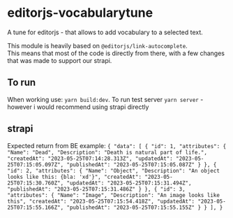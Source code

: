 # editorjs-vocabularytune

A tune for editorjs - that allows to add vocabulary to a selected text.

This module is heavily based on `@editorjs/link-autocomplete`.  
This means that most of the code is directly from there, with a few changes that was made to support our strapi.

## To run

When working use: `yarn build:dev`.
To run test server `yarn server` - however i would recommend using strapi directly

## strapi

Expected return from BE example:
`{
    "data": [
        {
            "id": 1,
            "attributes": {
                "Name": "Dead",
                "Description": "Death is natural part of life.",
                "createdAt": "2023-05-25T07:14:28.313Z",
                "updatedAt": "2023-05-25T07:15:05.097Z",
                "publishedAt": "2023-05-25T07:15:05.087Z"
            }
        },
        {
            "id": 2,
            "attributes": {
                "Name": "Object",
                "Description": "An object looks like this: {bla: 'xd'}",
                "createdAt": "2023-05-25T07:15:30.760Z",
                "updatedAt": "2023-05-25T07:15:31.494Z",
                "publishedAt": "2023-05-25T07:15:31.486Z"
            }
        },
        {
            "id": 3,
            "attributes": {
                "Name": "Image",
                "Description": "An image looks like this",
                "createdAt": "2023-05-25T07:15:54.418Z",
                "updatedAt": "2023-05-25T07:15:55.166Z",
                "publishedAt": "2023-05-25T07:15:55.155Z"
            }
        }
    ],
 }`
